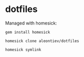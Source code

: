 dotfiles
========
Managed with homesick:


`gem install homesick`

`homesick clone aleontiev/dotfiles`

`homesick symlink`
